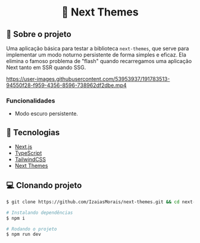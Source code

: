 <h1 align='center'>
    🎨 Next Themes
</h1>

## 📃 Sobre o projeto

Uma aplicação básica para testar a biblioteca `next-themes`, que serve para implementar um modo noturno persistente de forma simples e eficaz. Ela elimina o famoso problema de "flash" quando recarregamos uma aplicação Next tanto em SSR quando SSG.


https://user-images.githubusercontent.com/53953937/191783513-94550f28-f959-4356-8596-738962df2dbe.mp4


### Funcionalidades

- Modo escuro persistente.

## 🚀 Tecnologias

- [Next.js](https://nextjs.org/)
- [TypeScript](https://www.typescriptlang.org/)
- [TailwindCSS](https://tailwindcss.com/)
- [Next Themes](https://www.npmjs.com/package/next-themes)

## 💻 Clonando projeto

```bash
$ git clone https://github.com/IzaiasMorais/next-themes.git && cd next-themes
```

```bash
# Instalando dependências
$ npm i

# Rodando o projeto
$ npm run dev

```
